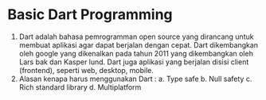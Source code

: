 # Basic Dart Programming

1. Dart adalah bahasa pemrogramman open source yang dirancang untuk membuat aplikasi agar dapat berjalan dengan cepat. Dart dikembangkan oleh google yang dikenalkan pada tahun 2011 yang dikembangkan oleh Lars bak dan Kasper lund. Dart juga aplikasi yang berjalan disisi client (frontend), seperti web, desktop, mobile. 
2. Alasan kenapa harus menggunakan Dart :
    a. Type safe
    b. Null safety
    c. Rich standard library
    d. Multiplatform